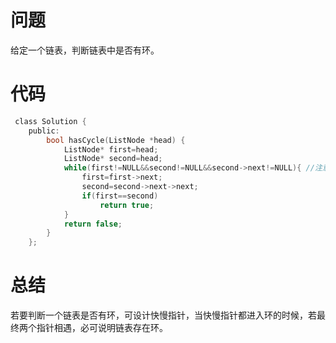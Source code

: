 # 问题 #
给定一个链表，判断链表中是否有环。
# 代码 #
```C
 class Solution {  
    public:  
        bool hasCycle(ListNode *head) {  
            ListNode* first=head;  
            ListNode* second=head;  
            while(first!=NULL&&second!=NULL&&second->next!=NULL){ //注意这个条件判断不能写漏了。  
                first=first->next;  
                second=second->next->next;  
                if(first==second)  
                    return true;  
            }  
            return false;  
        }  
    };  
```
# 总结 #
若要判断一个链表是否有环，可设计快慢指针，当快慢指针都进入环的时候，若最终两个指针相遇，必可说明链表存在环。
